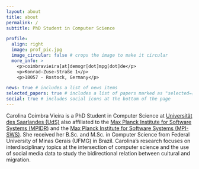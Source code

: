 ```yaml
---
layout: about
title: about
permalink: /
subtitle: PhD Student in Computer Science

profile:
  align: right
  image: prof_pic.jpg
  image_circular: false # crops the image to make it circular
  more_info: >
    <p>coimbravieira[at]demogr[dot]mpg[dot]de</p>
    <p>Konrad-Zuse-Straße 1</p>
    <p>18057 - Rostock, Germany</p>

news: true # includes a list of news items
selected_papers: true # includes a list of papers marked as "selected={true}"
social: true # includes social icons at the bottom of the page
---
```


Carolina Coimbra Vieira is a PhD Student in Computer Science  at <a href='https://www.uni-saarland.de/en/'>Universität des Saarlandes (UdS)</a> also affiliated to the <a href='https://www.demogr.mpg.de/en'>Max Planck Institute for Software Systems (MPIDR)</a> and the <a href='https://www.mpi-sws.org/'>Max Planck Institute for Software Systems (MPI-SWS)</a>. She received her B.Sc. and M.Sc. in Computer Science from Federal University of Minas Gerais (UFMG) in Brazil. Carolina’s research focuses on interdisciplinary topics at the intersection of computer science and the use of social media data to study the bidirectional relation between cultural and migration.
